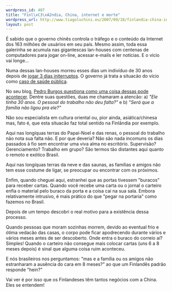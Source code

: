 ```yaml
--- 
wordpress_id: 487
title: "Finl\xC3\xA2ndia, China, internet e morte"
wordpress_url: http://www.tiagoluchini.eu/2007/09/18/finlandia-china-internet-e-morte/
layout: post
---
```

É sabido que o governo chinês controla o tráfego e o conteúdo da Internet dos 163 milhões de usuários em seu país. Mesmo assim, toda essa galerinha se acumula nas gigantescas lan-houses com centenas de computadores para jogar on-line, acessar e-mails e ler notícias. E o vício vai longe...

Numa dessas lan-houses morreu esses dias um indivíduo de 30 anos depois de <a href="http://www.estadao.com.br/tecnologia/not_tec53069,0.htm" target="_blank">jogar 3 dias initerruptos</a>. O governo já trata a situacão do vício como <a href="http://super.abril.com.br/super2/blogs/secondlifeblog/51563_post.shtml" target="_blank">caso de saúde pública</a>.

No seu blog, <a href="http://super.abril.com.br/super2/blogs/secondlifeblog/55858_post.shtml" target="_blank">Pedro Burgos questiona como uma coisa dessas pode acontecer</a>. Dentre suas questões, duas me chamaram a atencão: a) <em>"Ele tinha 30 anos. O pessoal do trabalho não deu falta?"</em> e b) <em>"Será que a família não ligou pra ele?"</em>

Não sou especialista em cultura oriental ou, pior ainda, asiática/chinesa mas, fato é, que esta situacão faz total sentido na Finlândia por exemplo.

Aqui nas longíquas terras do Papai-Noel e das renas, o pessoal do trabalho não nota sua falta não. E por que deveria? Não são nada incomuns os dias passados à fio sem encontrar uma viva alma no escritório. Supervisão? Gerenciamento? Trabalho em grupo? São termos tão distantes aqui quanto o remoto e exótico Brasil.

Aqui nas longíquas terras da neve e das saunas, as famílias e amigos não tem esse costume de ligar, se preocupar ou encontrar com os próximos.

Enfim, quando cheguei aqui, estranhei que as portas tivessem "buracos" para receber cartas. Quando você recebe uma carta ou o jornal o carteiro enfia o material pelo buraco da porta e a coisa cai na sua sala. Embora relativamente intrusivo, é mais prático do que "pegar na portaria" como fazemos no Brasil.

Depois de um tempo descobri o real motivo para a existência dessa processo.

Quando pessoas que moram sozinhas morrem, devido ao eventual frio e ótima vedacão das casas, o corpo pode ficar apodrecendo durante vários e vários meses antes de ser descoberto. Onde entra o buraco do correio aí? Simples! Quando o carteiro não consegue mais colocar cartas (uns 6 a 8 meses depois) é sinal que alguma coisa ruim aconteceu.

E nós brasileiros nos perguntamos: "mas e a família ou os amigos não estranharam a ausência do cara em 8 meses?" ao que um Finlandês padrão responde "hein?"

Vai ver é por isso que os Finlandeses têm tantos negócios com a China. Eles se entendem!
